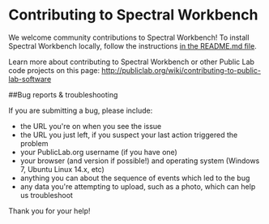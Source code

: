 Contributing to Spectral Workbench
==========================

We welcome community contributions to Spectral Workbench! To install Spectral Workbench locally, follow the instructions [in the README.md file](https://github.com/publiclab/spectral-workbench#installation). 

Learn more about contributing to Spectral Workbench or other Public Lab code projects on this page: http://publiclab.org/wiki/contributing-to-public-lab-software

##Bug reports & troubleshooting

If you are submitting a bug, please include:

* the URL you're on when you see the issue
* the URL you just left, if you suspect your last action triggered the problem
* your PublicLab.org username (if you have one) 
* your browser (and version if possible!) and operating system (Windows 7, Ubuntu Linux 14.x, etc)
* anything you can about the sequence of events which led to the bug 
* any data you're attempting to upload, such as a photo, which can help us troubleshoot

Thank you for your help!
